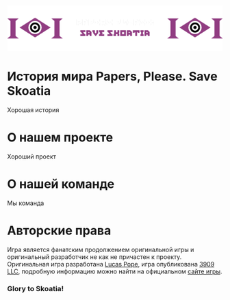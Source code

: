 <p align="left">
    <a href="https://ppss-team.github.io" target="_blank">
        <img src="https://github.com/PPSS-TEAM/.github/blob/main/profile/logo-horizontal.png" alt="PPSS-TEAM" />
    </a>
</p>

# История мира Papers, Please. Save Skoatia
Хорошая история

# О нашем проекте
Хороший проект

# О нашей команде
Мы команда

# Авторские права
Игра является фанатским продолжением оригинальной игры и оригинальный разработчик не как не причастен к проекту. Оригинальная игра разработана <a href="https://dukope.com/">Lucas Pope</a>, игра опубликована <a href="https://3909.co/">3909 LLC</a>, подробную информацию можно найти на официальном <a href="https://papersplea.se/">сайте игры</a>.

### Glory to Skoatia!
